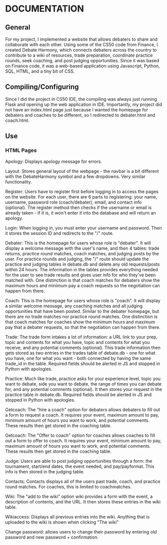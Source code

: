 # DOCUMENTATION

## General

For my project, I implemented a website that allows debaters to share and collaborate with each other. Using some of the CS50 code from Finance,
I created Debate Harmony, which connects debaters across the country to contribute to a wiki of resources, trade preparation, coordinate practice
rounds, seek coaching, and post judging opportunities. Since it was based on Finance code, it was a web-based application using Javascript, Python,
SQL, HTML, and a tiny bit of CSS.

## Compiling/Configuring

Since I did the project in CS50 IDE, the compiling was always just running Flask and opening up the web application in IDE. Importantly, my project
did not have an index.html page just because I wanted the homepage for debaters and coaches to be different, so I redirected to debater.html and
coach.html.

## Use
### HTML Pages

Apology: Displays apology message for errors.

Layout: Stores general layout of the webpage - the navbar is a bit different with the DebateHarmony symbol and a few dropdowns. Very similar functionality.

Register: Users have to register first before logging in to access the pages on the website. For each user, there are 6 parts to
registering: your name, username, password role (coach/debater), email, and contact info (optional). The register method then checks if the username  or email is already taken - if it is, it won't enter it into the
database and will return an apology.

Login: When logging in, you must enter your username and password. Then it stores the session ID and redirects to the "/" route.

Debater: This is the homepage for users whose role is "debater". It will display a welcome message with the user's name, and then 4 tables: trade
returns, practice round matches, coach matches, and judging posts by the user. For practice rounds and judging, the "/" route should update the
practice and judging tables in debate.db and delete any old requests/posts within 24 hours. The information in the tables provides everything needed
for the user to see trade results and gives user info for who they've been matched with. One distinction is that coach matches for debaters show the
maximum hours and minimum pay a coach requests so the negotiation can happen from there.

Coach: This is the homepage for users whose role is "coach". It will display a similar welcome message, any coaching matches and all judging
opportunities that have been posted. Similar to the debater homepage, but there are no trade matches nor practice round matches. One distinction is that
coach matches for coaches show the minimum hours and maximum pay that a debater requests, so that the negotiation can happen from there.

Trade: The trade form intakes a lot of information: a URL link to your prep, topic and contents for what you have, topic and contents for what you
receive, and any potential comments (optional). This trade information then gets stored as two entries in the trades table of debate.db - one for
what you have, one for what you want - both connected by having the same trade_id in the table. Required fields should be alerted in JS and
stopped in Python with apologies.

Practice: Much like trade, practice asks for your experience level, topic you want to debate, side you want to debate, the range of times you can
debate for, and any potential comments (optional). It then stores your request in the practice table in debate.db. Required fields should be alerted
in JS and stopped in Python with apologies.

Getcoach: The "hire a coach" option for debaters allows debaters to fill out a form to request a coach. It requires your event, maximum amount to pay,
minimum amount of hours you want to work, and potential comments. These results then get stored in the coaching table.

Getcoach: The "Offer to coach" option for coaches allows coaches to fill out a form to offer to coach. It requires your event, minimum amount to pay,
maximum amount of hours you want to work, and potential comments. These results then get stored in the coaching table.

Judge: Users are able to post judging opportunities through a form: the tournament, start/end dates, the event needed, and pay/payformat.
This info is then stored in the judging table.

Contacts: Contacts displays all of the users past trade, coach, and practice round matches. For coaches, this is limited to coachmatches.

Wiki: The "add to the wiki" option wiki provides a form with the event, a description of contents, and the URL. It then stores these entries
in the wiki table.

Wikiaccess: Displays all previous entries into the wiki. Anything that is uploaded to the wiki is shown when clicking "The wiki"

Change password: allows users to change their password by entering old password and new password + confirmation.
